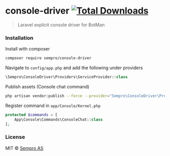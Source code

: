 # console-driver [![Total Downloads](https://poser.pugx.org/sempro/console-driver/downloads)](https://packagist.org/packages/sempro/console-driver)

> Laravel explicit console driver for BotMan

### Installation
Install with composer
```bash
composer require sempro/console-driver
```

Navigate to ``config/app.php`` and add the following under providers
```php
\Sempro\ConsoleDriver\Providers\ServiceProvider::class
```

Publish assets (Console chat command)
```bash
php artisan vendor:publish --force --provider="Sempro\ConsoleDriver\Providers\ServiceProvider"
```

Register command in ``app/Console/Kernel.php``
```php
protected $commands = [
    App\Console\Commands\ConsoleChat::class
];
```

### License
MIT © [Sempro AS](http://www.sempro.no)